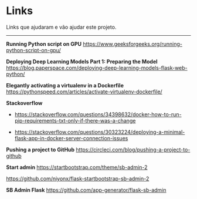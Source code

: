 # Links

Links que ajudaram e vão ajudar este projeto.

---

**Running Python script on GPU**
https://www.geeksforgeeks.org/running-python-script-on-gpu/

**Deploying Deep Learning Models Part 1: Preparing the Model**
https://blog.paperspace.com/deploying-deep-learning-models-flask-web-python/

**Elegantly activating a virtualenv in a Dockerfile**
https://pythonspeed.com/articles/activate-virtualenv-dockerfile/


**Stackoverflow**

- https://stackoverflow.com/questions/34398632/docker-how-to-run-pip-requirements-txt-only-if-there-was-a-change

- https://stackoverflow.com/questions/30323224/deploying-a-minimal-flask-app-in-docker-server-connection-issues

**Pushing a project to GitHub**
https://circleci.com/blog/pushing-a-project-to-github

**Start admin**
https://startbootstrap.com/theme/sb-admin-2

https://github.com/niyonx/flask-startbootstrap-sb-admin-2

**SB Admin Flask**
https://github.com/app-generator/flask-sb-admin